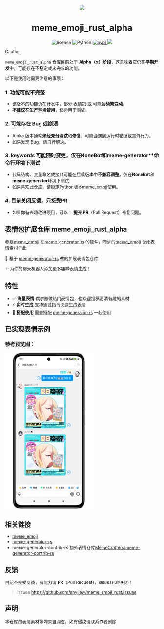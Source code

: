 <div align="center">
<img src="https://upload-bbs.miyoushe.com/upload/2025/05/08/365152535/0a154b759159adf6beb79d1582528fae_4082085489423633137.png" width=200 />

# meme_emoji_rust_alpha 

<p align="center">
  <img src="https://img.shields.io/github/license/MemeCrafters/meme-generator" alt="license">
  <img src="https://img.shields.io/badge/python-3.9+-blue.svg" alt="Python">
  <a href="https://pypi.org/project/meme-generator">
    <img src="https://badgen.net/pypi/v/meme-generator" alt="pypi">
  </a>
  <a href="https://qm.qq.com/q/DVb9aGPmaQ">
    <img src="https://img.shields.io/badge/QQ%E7%BE%A4-743103809-orange">
  </a>
</p>
</div>

> [!CAUTION]
> `meme_emoji_rust_alpha` 仓库目前处于 **Alpha（α）阶段**，这意味着它仍在**早期开发**中，可能存在不稳定或未完成的功能。
>
> 以下是使用时需要注意的事项：
>
> ### **1. 功能可能不完整**
>
> - 该版本的功能仍在开发中，部分 表情包 或 可能会**频繁变动**。
> - **不建议在生产环境使用**，仅适用于测试。
>
> ### **2. 可能存在 Bug 或崩溃**
>
> - Alpha 版本通常**未经充分测试**和**修复**，可能会遇到运行时错误或意外行为。
> - 如果发现 Bug，请自行解决。
>
> ### **3. keywords 可能随时变更，仅在NoneBot和**meme-generator**命令行环境下测试
>
> - 代码结构、变量命名或接口可能在后续版本中**不兼容调整**，仅在**NoneBot**和**meme-generator**环境下测试.
> - 如果喜欢此仓库，请锁定Python版本[meme_emoji](https://github.com/anyliew/meme_emoji)使用。
>
> ### **4. 目前关闭反馈，只接受PR**
>
> - 如果你有兴趣改进项目，可以： **提交 PR**（Pull Request）修复问题。


## 表情包扩展仓库 meme_emoji_rust_alpha

😊是[meme_emoji](https://github.com/anyliew/meme_emoji) 在[meme-generator-rs](https://github.com/MemeCrafters/meme-generator-rs) 的延伸，同步的[meme_emoji](https://github.com/anyliew/meme_emoji) 仓库表情素材于此

🚀 基于 [meme-generator-rs](https://github.com/MemeCrafters/meme-generator-rs) 做的扩展表情包仓库

*✨* 为你的聊天机器人添加更多趣味表情生成！

## 特性

- ✅ **海量表情** 偶尔做做热门表情包，也欢迎投稿高清有趣的素材
- ⚡ **实时生成** 支持通过指令快速生成表情
- 🔄 **搭配使用** 需要搭配 [meme-generator-rs](https://github.com/MemeCrafters/meme-generator-rs) 一起使用

## 已实现表情示例
### 参考预览图：
<img src="./picture/Phone.png" alt="image-20250312190444844" style="zoom:50%;" />

## 相关链接

- [meme_emoji](https://github.com/anyliew/meme_emoji)
- [meme-generator-rs](https://github.com/MemeCrafters/meme-generator-rs) 
- meme-generator-contrib-rs 额外表情仓库[MemeCrafters/meme-generator-contrib-rs](https://github.com/MemeCrafters/meme-generator-contrib-rs) 

## 反馈
目前不接受反馈，有能力请 **PR**（Pull Request），issues已经关闭！

> issues https://github.com/anyliew/meme_emoji_rust/issues 


## 声明

本仓库的表情素材等均来自网络，如有侵权请联系作者删除
